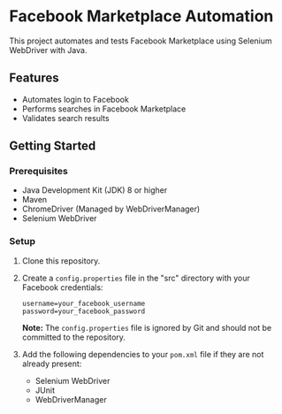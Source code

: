 # Facebook Marketplace Automation

This project automates and tests Facebook Marketplace using Selenium WebDriver with Java.

## Features

- Automates login to Facebook
- Performs searches in Facebook Marketplace
- Validates search results

## Getting Started

### Prerequisites

- Java Development Kit (JDK) 8 or higher
- Maven
- ChromeDriver (Managed by WebDriverManager)
- Selenium WebDriver

### Setup

1. Clone this repository.


2. Create a `config.properties` file in the "src" directory with your Facebook credentials:

    ```properties
    username=your_facebook_username
    password=your_facebook_password
    ```

    **Note:** The `config.properties` file is ignored by Git and should not be committed to the repository.
   
3. Add the following dependencies to your `pom.xml` file if they are not already present:
   - Selenium WebDriver
   - JUnit
   - WebDriverManager
